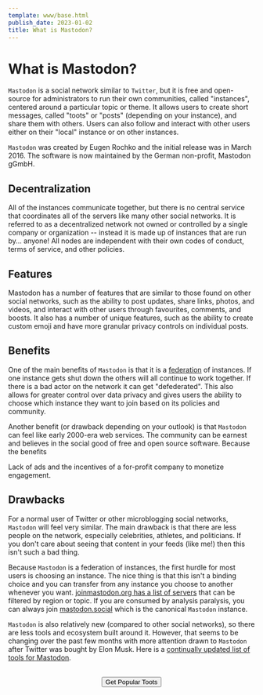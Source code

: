 ```yaml
---
template: www/base.html
publish_date: 2023-01-02
title: What is Mastodon?
---
```


# What is Mastodon?

`Mastodon` is a social network similar to `Twitter`, but it is free and open-source for administrators to run their own communities, called "instances", centered around a particular topic or theme. It allows users to create short messages, called "toots" or "posts" (depending on your instance), and share them with others. Users can also follow and interact with other users either on their "local" instance or on other instances.

`Mastodon` was created by Eugen Rochko and the initial release was in March 2016. The software is now maintained by the German non-profit, Mastodon gGmbH.

## Decentralization

All of the instances communicate together, but there is no central service that coordinates all of the servers like many other social networks. It is referred to as a decentralized network not owned or controlled by a single company or organization -- instead it is made up of instances that are run by... anyone! All nodes are independent with their own codes of conduct, terms of service, and other policies.

## Features

Mastodon has a number of features that are similar to those found on other social networks, such as the ability to post updates, share links, photos, and videos, and interact with other users through favourites, comments, and boosts. It also has a number of unique features, such as the ability to create custom emoji and have more granular privacy controls on individual posts.

## Benefits

One of the main benefits of `Mastodon` is that it is a [federation](/what-is-the-fediverse) of instances. If one instance gets shut down the others will all continue to work together. If there is a bad actor on the network it can get "defederated". This also allows for greater control over data privacy and gives users the ability to choose which instance they want to join based on its policies and community.

Another benefit (or drawback depending on your outlook) is that `Mastodon` can feel like early 2000-era web services. The community can be earnest and believes in the social good of free and open source software. Because the benefits

Lack of ads and the incentives of a for-profit company to monetize engagement.

## Drawbacks

For a normal user of Twitter or other microblogging social networks, `Mastodon` will feel very similar. The main drawback is that there are less people on the network, especially celebrities, athletes, and politicians. If you don't care about seeing that content in your feeds (like me!) then this isn't such a bad thing.

Because `Mastodon` is a federation of instances, the first hurdle for most users is choosing an instance. The nice thing is that this isn't a binding choice and you can transfer from any instance you choose to another whenever you want. [joinmastodon.org has a list of servers](https://joinmastodon.org/servers) that can be filtered by region or topic. If you are consumed by analysis paralysis, you can always join [mastodon.social](https://mastodon.social) which is the canonical `Mastodon` instance.

`Mastodon` is also relatively new (compared to other social networks), so there are less tools and ecosystem built around it. However, that seems to be changing over the past few months with more attention drawn to `Mastodon` after Twitter was bought by Elon Musk. Here is a [continually updated list of tools for Mastodon](/tools-for-mastodon).

<br />
<center>
<a href="/"><button>Get Popular Toots</button></a>
</center>